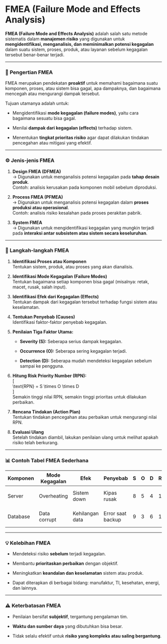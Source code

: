 # FMEA (Failure Mode and Effects Analysis)

**FMEA (Failure Mode and Effects Analysis)** adalah salah satu metode sistematis dalam **manajemen risiko** yang digunakan untuk **mengidentifikasi, menganalisis, dan meminimalkan potensi kegagalan** dalam suatu sistem, proses, produk, atau layanan sebelum kegagalan tersebut benar-benar terjadi.

---

### 🧩 **Pengertian FMEA**

FMEA merupakan pendekatan **proaktif** untuk memahami bagaimana suatu komponen, proses, atau sistem bisa gagal, apa dampaknya, dan bagaimana mencegah atau mengurangi dampak tersebut.

Tujuan utamanya adalah untuk:

- Mengidentifikasi **mode kegagalan (failure modes)**, yaitu cara bagaimana sesuatu bisa gagal.
    
- Menilai **dampak dari kegagalan (effects)** terhadap sistem.
    
- Menentukan **tingkat prioritas risiko** agar dapat dilakukan tindakan pencegahan atau mitigasi yang efektif.
    

---

### ⚙️ **Jenis-jenis FMEA**

1. **Design FMEA (DFMEA)**  
    → Digunakan untuk menganalisis potensi kegagalan pada **tahap desain produk**.  
    Contoh: analisis kerusakan pada komponen mobil sebelum diproduksi.
    
2. **Process FMEA (PFMEA)**  
    → Digunakan untuk menganalisis potensi kegagalan dalam **proses produksi atau operasional**.  
    Contoh: analisis risiko kesalahan pada proses perakitan pabrik.
    
3. **System FMEA**  
    → Digunakan untuk mengidentifikasi kegagalan yang mungkin terjadi pada **interaksi antar subsistem atau sistem secara keseluruhan**.
    

---

### 🧠 **Langkah-langkah FMEA**

1. **Identifikasi Proses atau Komponen**  
    Tentukan sistem, produk, atau proses yang akan dianalisis.
    
2. **Identifikasi Mode Kegagalan (Failure Modes)**  
    Tentukan bagaimana setiap komponen bisa gagal (misalnya: retak, macet, rusak, salah input).
    
3. **Identifikasi Efek dari Kegagalan (Effects)**  
    Tentukan dampak dari kegagalan tersebut terhadap fungsi sistem atau keselamatan.
    
4. **Tentukan Penyebab (Causes)**  
    Identifikasi faktor-faktor penyebab kegagalan.
    
5. **Penilaian Tiga Faktor Utama:**
    
    - **Severity (S):** Seberapa serius dampak kegagalan.
        
    - **Occurrence (O):** Seberapa sering kegagalan terjadi.
        
    - **Detection (D):** Seberapa mudah mendeteksi kegagalan sebelum sampai ke pengguna.
        
6. **Hitung Risk Priority Number (RPN):**  
    [  
    \text{RPN} = S \times O \times D  
    ]  
    Semakin tinggi nilai RPN, semakin tinggi prioritas untuk dilakukan perbaikan.
    
7. **Rencana Tindakan (Action Plan)**  
    Tentukan tindakan pencegahan atau perbaikan untuk mengurangi nilai RPN.
    
8. **Evaluasi Ulang**  
    Setelah tindakan diambil, lakukan penilaian ulang untuk melihat apakah risiko telah berkurang.
    

---

### 📊 **Contoh Tabel FMEA Sederhana**

|Komponen|Mode Kegagalan|Efek|Penyebab|S|O|D|RPN|Tindakan|
|---|---|---|---|---|---|---|---|---|
|Server|Overheating|Sistem down|Kipas rusak|8|5|4|160|Ganti kipas secara berkala|
|Database|Data corrupt|Kehilangan data|Error saat backup|9|3|6|162|Implementasi backup otomatis|

---

### 💡 **Kelebihan FMEA**

- Mendeteksi risiko **sebelum** terjadi kegagalan.
    
- Membantu **prioritaskan perbaikan** dengan objektif.
    
- Meningkatkan **keandalan dan keselamatan** sistem atau produk.
    
- Dapat diterapkan di berbagai bidang: manufaktur, TI, kesehatan, energi, dan lainnya.
    

---

### ⚠️ **Keterbatasan FMEA**

- Penilaian bersifat **subjektif**, tergantung pengalaman tim.
    
- **Waktu dan sumber daya** yang dibutuhkan bisa besar.
    
- Tidak selalu efektif untuk **risiko yang kompleks atau saling bergantung**.
    